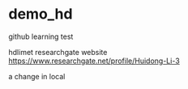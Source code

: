 # demo_hd

github learning test

hdlimet researchgate website 
https://www.researchgate.net/profile/Huidong-Li-3 


a change in local 
